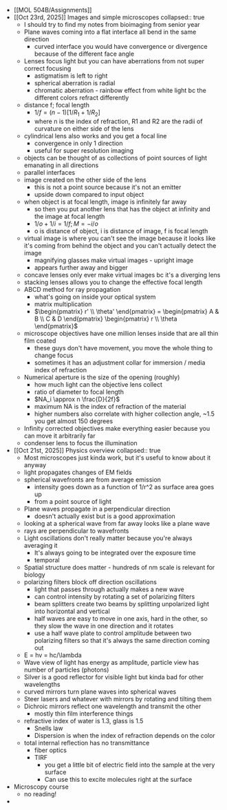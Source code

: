- [[MOL 504B/Assignments]]
- [[Oct 23rd, 2025]] Images and simple microscopes
  collapsed:: true
	- I should try to find my notes from bioimaging from senior year
	- Plane waves coming into a flat interface all bend in the same direction
		- curved interface you would have convergence or divergence because of the different face angle
	- Lenses focus light but you can have aberrations from not super correct focusing
		- astigmatism is left to right
		- spherical aberration is radial
		- chromatic aberration - rainbow effect from white light bc the different colors refract differently
	- distance f; focal length
		- $1/f = (n-1)[1/R_1 + 1/R_2]$
		- where n is the index of refraction, R1 and R2 are the radii of curvature on either side of the lens
	- cylindrical lens also works and you get a focal line
		- convergence in only 1 direction
		- useful for super resolution imaging
	- objects can be thought of as collections of point sources of light emanating in all directions
	- parallel interfaces
	- image created on the other side of the lens
		- this is not a point source because it's not an emitter
		- upside down compared to input object
	- when object is at focal length, image is infinitely far away
		- so then you put another lens that has the object at infinity and the image at focal length
		- $1/o + 1/i = 1/f; M = -i/o$
		- o is distance of object, i is distance of image, f is focal length
	- virtual image is where you can't see the image because it looks like it's coming from behind the object and you can't actually detect the image
		- magnifying glasses make virtual images - upright image
		- appears further away and bigger
	- concave lenses only ever make virtual images bc it's a diverging lens
	- stacking lenses allows you to change the effective focal length
	- ABCD method for ray propagation
		- what's going on inside your optical system
		- matrix multiplication
		- $\begin{pmatrix} r' \\ \theta'  \end{pmatrix} = \begin{pmatrix} A & B \\ C & D \end{pmatrix} \begin{pmatrix} r \\ \theta \end{pmatrix}$
	- microscope objectives have one million lenses inside that are all thin film coated
		- these guys don't have movement, you move the whole thing to change focus
		- sometimes it has an adjustment collar for immersion / media index of refraction
	- Numerical aperture is the size of the opening (roughly)
		- how much light can the objective lens collect
		- ratio of diameter to focal length
		- $NA_i \approx n \frac{D}{2f}$
		- maximum NA is the index of refraction of the material
		- higher numbers also correlate with higher collection angle, ~1.5 you get almost 150 degrees
	- Infinity corrected objectives make everything easier because you can move it arbitrarily far
	- condenser lens to focus the illumination
- [[Oct 21st, 2025]] Physics overview
  collapsed:: true
	- Most microscopes just kinda work, but it's useful to know about it anyway
	- light propagates changes of EM fields
	- spherical wavefronts are from average emission
		- intensity goes down as a function of 1/r^2 as surface area goes up
		- from a point source of light
	- Plane waves propagate in a perpendicular direction
		- doesn't actually exist but is a good approximation
	- looking at a spherical wave from far away looks like a plane wave
	- rays are perpendicular to wavefronts
	- Light oscillations don't really matter because you're always averaging it
		- It's always going to be integrated over the exposure time
		- temporal
	- Spatial structure does matter - hundreds of nm scale is relevant for biology
	- polarizing filters block off direction oscillations
		- light that passes through actually makes a new wave
		- can control intensity by rotating a set of polarizing filters
		- beam splitters create two beams by splitting unpolarized light into horizontal and vertical
		- half waves are easy to move in one axis, hard in the other, so they slow the wave in one direction and it rotates
		- use a half wave plate to control amplitude between two polarizing filters so that it's always the same direction coming out
	- E = hv = hc/\lambda
	- Wave view of light has energy as amplitude, particle view has number of particles (photons)
	- Silver is a good reflector for visible light but kinda bad for other wavelengths
	- curved mirrors turn plane waves into spherical waves
	- Steer lasers and whatever with mirrors by rotating and tilting them
	- Dichroic mirrors reflect one wavelength and transmit the other
		- mostly thin film interference things
	- refractive index of water is 1.3, glass is 1.5
		- Snells law
		- Dispersion is when the index of refraction depends on the color
	- total internal reflection has no transmittance
		- fiber optics
		- TIRF
			- you get a little bit of electric field into the sample at the very surface
			- Can use this to excite molecules right at the surface
- Microscopy course
	- no reading!
-